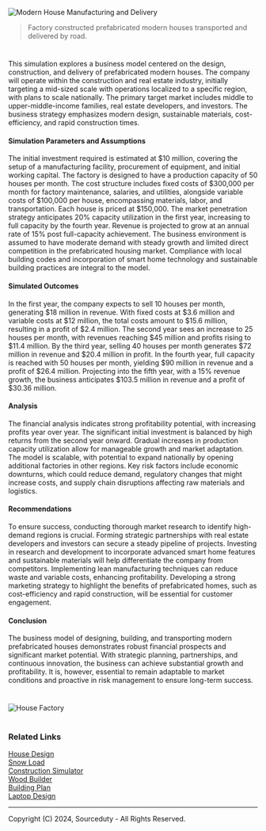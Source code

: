 ![Modern House Manufacturing and Delivery](https://github.com/sourceduty/House_Manufacturing/assets/123030236/cb6848d7-07bd-4af5-8b96-a787ea60e28e)

> Factory constructed prefabricated modern houses transported and delivered by road.

#

This simulation explores a business model centered on the design, construction, and delivery of prefabricated modern houses. The company will operate within the construction and real estate industry, initially targeting a mid-sized scale with operations localized to a specific region, with plans to scale nationally. The primary target market includes middle to upper-middle-income families, real estate developers, and investors. The business strategy emphasizes modern design, sustainable materials, cost-efficiency, and rapid construction times.

#### Simulation Parameters and Assumptions

The initial investment required is estimated at $10 million, covering the setup of a manufacturing facility, procurement of equipment, and initial working capital. The factory is designed to have a production capacity of 50 houses per month. The cost structure includes fixed costs of $300,000 per month for factory maintenance, salaries, and utilities, alongside variable costs of $100,000 per house, encompassing materials, labor, and transportation. Each house is priced at $150,000. The market penetration strategy anticipates 20% capacity utilization in the first year, increasing to full capacity by the fourth year. Revenue is projected to grow at an annual rate of 15% post full-capacity achievement. The business environment is assumed to have moderate demand with steady growth and limited direct competition in the prefabricated housing market. Compliance with local building codes and incorporation of smart home technology and sustainable building practices are integral to the model.

#### Simulated Outcomes

In the first year, the company expects to sell 10 houses per month, generating $18 million in revenue. With fixed costs at $3.6 million and variable costs at $12 million, the total costs amount to $15.6 million, resulting in a profit of $2.4 million. The second year sees an increase to 25 houses per month, with revenues reaching $45 million and profits rising to $11.4 million. By the third year, selling 40 houses per month generates $72 million in revenue and $20.4 million in profit. In the fourth year, full capacity is reached with 50 houses per month, yielding $90 million in revenue and a profit of $26.4 million. Projecting into the fifth year, with a 15% revenue growth, the business anticipates $103.5 million in revenue and a profit of $30.36 million.

#### Analysis

The financial analysis indicates strong profitability potential, with increasing profits year over year. The significant initial investment is balanced by high returns from the second year onward. Gradual increases in production capacity utilization allow for manageable growth and market adaptation. The model is scalable, with potential to expand nationally by opening additional factories in other regions. Key risk factors include economic downturns, which could reduce demand, regulatory changes that might increase costs, and supply chain disruptions affecting raw materials and logistics.

#### Recommendations

To ensure success, conducting thorough market research to identify high-demand regions is crucial. Forming strategic partnerships with real estate developers and investors can secure a steady pipeline of projects. Investing in research and development to incorporate advanced smart home features and sustainable materials will help differentiate the company from competitors. Implementing lean manufacturing techniques can reduce waste and variable costs, enhancing profitability. Developing a strong marketing strategy to highlight the benefits of prefabricated homes, such as cost-efficiency and rapid construction, will be essential for customer engagement.

#### Conclusion

The business model of designing, building, and transporting modern prefabricated houses demonstrates robust financial prospects and significant market potential. With strategic planning, partnerships, and continuous innovation, the business can achieve substantial growth and profitability. It is, however, essential to remain adaptable to market conditions and proactive in risk management to ensure long-term success.

#

![House Factory](https://github.com/sourceduty/House_Manufacturing/assets/123030236/9a075306-60da-43d7-8724-fdd2144436cd)

#
### Related Links

[House Design](https://github.com/sourceduty/House_Design)
<br>
[Snow Load](https://chat.openai.com/g/g-4ZK2PHvVE-snow-load)
<br>
[Construction Simulator](https://chat.openai.com/g/g-HJGQpAmKa-construction-simulator)
<br>
[Wood Builder](https://chat.openai.com/g/g-EFy1XUX9P-wood-builder)
<br>
[Building Plan](https://chat.openai.com/g/g-csXtuEdzH-building-plan)
<br>
[Laptop Design](https://github.com/sourceduty/Laptop_Design)

***
Copyright (C) 2024, Sourceduty - All Rights Reserved.
